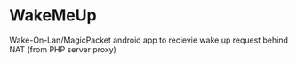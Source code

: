 # WakeMeUp
Wake-On-Lan/MagicPacket android app to recievie wake up request behind NAT (from PHP server proxy)
